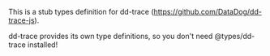 This is a stub types definition for dd-trace (https://github.com/DataDog/dd-trace-js).

dd-trace provides its own type definitions, so you don't need @types/dd-trace installed!